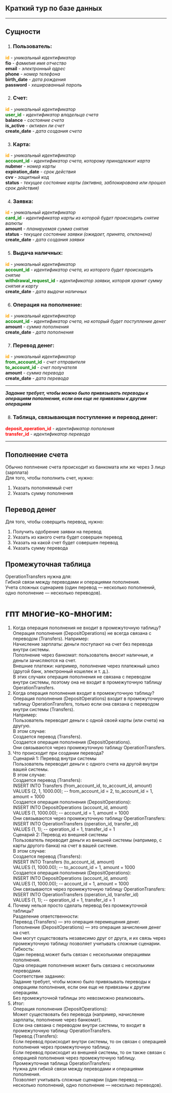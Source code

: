 ## Краткий тур по базе данных
<hr/>

## Сущности
1) ### Пользователь:
<span style="color:orange">__id__</span> - *уникальный идентификатор* <br/>
__fio__ - *фамилия имя отчество* <br/>
__email__ - *электронный адрес* <br/>
__phone__ - *номер телефона* <br/>
__birth_date__ - *дата рождения* <br/>
__password__ - *хешированный пароль*<br/>

2) ### Счет:
<span style="color:orange">__id__</span> - *уникальный идентификатор* <br/>
<span style="color:green">__user_id__</span> - *идентификатор владельца счета* <br/>
__balance__ - *состояние счета* <br/>
__is_active__ - *активен ли счет* <br/>
__create_date__ - *дата создания счета* <br/>

3) ### Карта:
<span style="color:orange">__id__</span> - *уникальный идентификатор* <br/>
<span style="color:green">__account_id__</span> - *идентификатор счета, которому принадлежит карта* <br/>
__nubmer__ - *номер карты* <br/>
__expiration_date__ - *срок действия* <br/>
__cvv__ - *защитный код* <br/>
__status__ - *текущее состояние карты (активна, заблокирована или прошел срок действия)* <br/>

4) ### Заявка:
<span style="color:orange">__id__</span> - *уникальный идентификатор* <br/>
<span style="color:green">__card_id__</span> - *идентификатор карты из которой будет происходить снятие валюты* <br/>
__amount__ - *планируемая сумма снятия* <br/>
__status__ - *текущее состояние заявки (ожидает, принята, отклонена)*
__create_date__ - *дата создания заявки* <br/>

5) ### Выдача наличных:
<span style="color:orange">__id__</span> - *уникальный идентификатор* <br/>
<span style="color:green">__account_id__</span> - *идентификатор счета, из которого будет происходить снятие* <br/>
<span style="color:green">__withdrawal_request_id__</span> - *идентификатор заявки, которая хранит сумму снятия и карту* <br/>
__create_date__ - *дата выдачи наличных* <br/>

6) ### Операция на пополнение:
<span style="color:orange">__id__</span> - *уникальный идентификатор* <br/>
<span style="color:green">__account_id__</span> - *идентификатор счета, на который будет поступление денег* <br/>
__amount__ - *сумма пополнения* <br/>
__create_date__ - *дата пополнения* <br/>

7) ### Перевод денег:
<span style="color:orange">__id__</span> - *уникальный идентификатор* <br/>
<span style="color:green">__from_account_id__</span> - *счет отправителя* <br/>
<span style="color:green">__to_account_id__</span> - *счет получателя* <br/>
__amount__ - *сумма перевода* <br/>
__create_date__ - *дата перевода* <br/>

<hr/>

__*Задание требует, чтобы можно было привязывать переводы к операциям пополнения, если они еще не привязаны к другим операциям*__

8) ### Таблица, связывающая поступление и перевод денег:
<span style="color:red">__deposit_operation_id__</span> - *идентификатор пополения* <br/>
<span style="color:red">__transfer_id__</span> - *идентификатор перевода* <br/>

<hr/>

## __Пополнение счета__
Обычно поплнение счета происходит из банкомата или же через 3 лицо (зарплата) <br/>
Для того, чтобы пополнить счет, нужно:
1) Указать пополняемый счет
2) Указать сумму пополнения

## __Перевод денег__
Для того, чтобы соверщить перевод, нужно:
1) Получить одобрение заявки на перевод
2) Указать из какого счета будет совершен перевод
3) Указать на какой счет будет совершен перевод
4) Указать сумму перевода

## __Промежуточная таблица__
OperationTransfers нужна для: <br/>
Гибкой связи между переводами и операциями пополнения.<br/>
Учета сложных сценариев (один перевод — несколько пополнений, одно пополнение — несколько переводов).










# __гпт многие-ко-многим:__
1. Когда операция пополнения не входит в промежуточную таблицу?
   Операция пополнения (DepositOperations) не всегда связана с переводом (Transfers). Например:<br/>
Начисление зарплаты: деньги поступают на счет без перевода внутри системы.<br/>
Пополнение через банкомат: пользователь вносит наличные, и деньги зачисляются на счет.<br/>
Внешние платежи: например, пополнение через платежный шлюз (другой банк, электронный кошелек и т. д.).<br/>
В этих случаях операция пополнения не связана с переводом внутри системы, поэтому она не входит в промежуточную таблицу OperationTransfers.<br/>
2. Когда операция пополнения входит в промежуточную таблицу?<br/>
Операция пополнения (DepositOperations) входит в промежуточную таблицу OperationTransfers, только если она связана с переводом внутри системы (Transfers).<br/>
Например:<br/>
Пользователь переводит деньги с одной своей карты (или счета) на другую.<br/>
В этом случае:<br/>
Создается перевод (Transfers).<br/>
Создается операция пополнения (DepositOperations).<br/>
Они связываются через промежуточную таблицу OperationTransfers.<br/>
3. Что происходит при создании перевода?<br/>
Сценарий 1: Перевод внутри системы<br/>
Пользователь переводит деньги с одного счета на другой внутри вашей системы.<br/>
В этом случае:<br/>
Создается перевод (Transfers):<br/>
INSERT INTO Transfers (from_account_id, to_account_id, amount)<br/>
VALUES (2, 1, 1000.00); -- from_account_id = 2, to_account_id = 1, amount = 1000<br/>
Создается операция пополнения (DepositOperations):<br/>
INSERT INTO DepositOperations (account_id, amount)<br/>
VALUES (1, 1000.00); -- account_id = 1, amount = 1000<br/>
Они связываются через промежуточную таблицу OperationTransfers:<br/>
INSERT INTO OperationTransfers (operation_id, transfer_id)<br/>
VALUES (1, 1); -- operation_id = 1, transfer_id = 1<br/>
Сценарий 2: Перевод из внешней системы<br/>
Пользователь переводит деньги из внешней системы (например, с карты другого банка) на счет в вашей системе.<br/>
В этом случае:<br/>
Создается перевод (Transfers):<br/>
INSERT INTO Transfers (to_account_id, amount)<br/>
VALUES (1, 1000.00); -- to_account_id = 1, amount = 1000<br/>
Создается операция пополнения (DepositOperations):<br/>
INSERT INTO DepositOperations (account_id, amount)<br/>
VALUES (1, 1000.00); -- account_id = 1, amount = 1000<br/>
Они связываются через промежуточную таблицу OperationTransfers:<br/>
INSERT INTO OperationTransfers (operation_id, transfer_id)<br/>
VALUES (1, 1); -- operation_id = 1, transfer_id = 1<br/>
4. Почему нельзя просто сделать перевод без промежуточной таблицы?<br/>
Разделение ответственности:<br/>
Перевод (Transfers) — это операция перемещения денег.<br/>
Пополнение (DepositOperations) — это операция зачисления денег на счет.<br/>
Они могут существовать независимо друг от друга, и их связь через промежуточную таблицу позволяет учитывать сложные сценарии.<br/>
Гибкость:<br/>
Один перевод может быть связан с несколькими операциями пополнения.<br/>
Одна операция пополнения может быть связана с несколькими переводами.<br/>
Соответствие заданию:<br/>
Задание требует, чтобы можно было привязывать переводы к операциям пополнения, если они еще не привязаны к другим операциям.<br/>
Без промежуточной таблицы это невозможно реализовать.<br/>
5. Итог:<br/>
Операция пополнения (DepositOperations):<br/>
Может существовать без перевода (например, начисление зарплаты, пополнение через банкомат).<br/>
Если она связана с переводом внутри системы, то входит в промежуточную таблицу OperationTransfers.<br/>
Перевод (Transfers):<br/>
Если перевод происходит внутри системы, то он связан с операцией пополнения через промежуточную таблицу.<br/>
Если перевод происходит из внешней системы, то он также связан с операцией пополнения через промежуточную таблицу.<br/>
Промежуточная таблица OperationTransfers:<br/>
Нужна для гибкой связи между переводами и операциями пополнения.<br/>
Позволяет учитывать сложные сценарии (один перевод — несколько пополнений, одно пополнение — несколько переводов).<br/>
